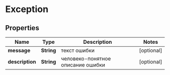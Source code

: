 
# Exception

## Properties
Name | Type | Description | Notes
------------ | ------------- | ------------- | -------------
**message** | **String** | текст ошибки |  [optional]
**description** | **String** | человеко-понятное описание ошибки |  [optional]



